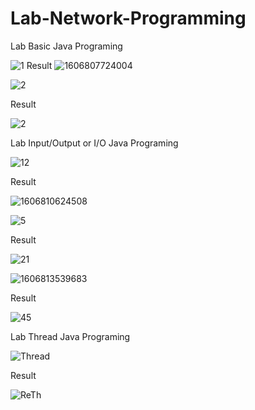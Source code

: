 # Lab-Network-Programming

Lab Basic Java Programing

![1](https://user-images.githubusercontent.com/62991197/100709196-3fbd6600-33e0-11eb-8fe5-4e0d63e5cdd0.jpg)
Result
![1606807724004](https://user-images.githubusercontent.com/62991197/100710012-a55e2200-33e1-11eb-9fce-d00fc63c4fe6.jpg)

![2](https://user-images.githubusercontent.com/62991197/100710083-c1fa5a00-33e1-11eb-8073-201de2e56424.jpg)

Result

![2](https://user-images.githubusercontent.com/62991197/100710758-c8d59c80-33e2-11eb-982c-8d6d1483d942.jpg)

Lab Input/Output or I/O Java Programing

![12](https://user-images.githubusercontent.com/62991197/100714508-6d0e1200-33e8-11eb-9366-422f2f600b91.jpg)

Result

![1606810624508](https://user-images.githubusercontent.com/62991197/100714567-86af5980-33e8-11eb-8312-b8bec591ecf3.jpg)

![5](https://user-images.githubusercontent.com/62991197/100714946-11905400-33e9-11eb-8b92-89abb67def3d.jpg)

Result

![21](https://user-images.githubusercontent.com/62991197/100717673-f293c100-33ec-11eb-90cf-9ed451375869.jpg)

![1606813539683](https://user-images.githubusercontent.com/62991197/100719335-1526d980-33ef-11eb-81ac-999a01ae4c50.jpg)

Result

![45](https://user-images.githubusercontent.com/62991197/100727503-ed3c7380-33f8-11eb-8bec-d350b8c6931e.jpg)

Lab Thread Java Programing

![Thread](https://user-images.githubusercontent.com/62991197/100730944-53c39080-33fd-11eb-8920-96ebfaecd3e9.jpg)

Result

![ReTh](https://user-images.githubusercontent.com/62991197/100731543-1c091880-33fe-11eb-8825-22b6de846a1f.jpg)

